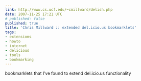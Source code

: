```yaml
---
link: http://www.cs.ucf.edu/~cmillward/delish.php
date: 2007-11-25 17:21 UTC
# published: false
published: true
title: 'Chris Millward :: extended del.icio.us bookmarklets'
tags:
- extensions
- howto
- internet
- delicious
- tools
- bookmarking
---
```


bookmarklets that I've found to extend del.icio.us functionality
